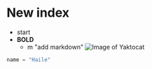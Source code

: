 # New index
- start
- **BOLD**
  - m "add markdown"
![Image of Yaktocat](https://octodex.github.com/images/yaktocat.png)
``` python
name = "Haile"
```
